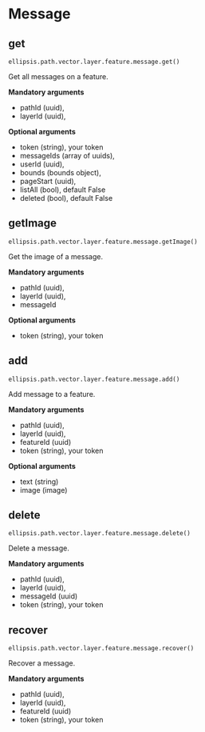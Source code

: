 # Message

## get

    ellipsis.path.vector.layer.feature.message.get()

Get all messages on a feature.

**Mandatory arguments**
- pathId (uuid),
- layerId (uuid),

**Optional arguments**
- token (string), your token
- messageIds (array of uuids), 
- userId (uuid), 
- bounds (bounds object), 
- pageStart (uuid), 
- listAll (bool), default False
- deleted (bool), default False

## getImage

    ellipsis.path.vector.layer.feature.message.getImage()

Get the image of a message.

**Mandatory arguments**
- pathId (uuid),
- layerId (uuid),
- messageId

**Optional arguments**
- token (string), your token

## add

    ellipsis.path.vector.layer.feature.message.add()

Add message to a feature.

**Mandatory arguments**
- pathId (uuid),
- layerId (uuid),
- featureId (uuid)
- token (string), your token

**Optional arguments**
- text (string)
- image (image)

## delete

    ellipsis.path.vector.layer.feature.message.delete()

Delete a message.

**Mandatory arguments**
- pathId (uuid),
- layerId (uuid),
- messageId (uuid)
- token (string), your token

## recover

    ellipsis.path.vector.layer.feature.message.recover()

Recover a message.

**Mandatory arguments**
- pathId (uuid),
- layerId (uuid),
- featureId (uuid)
- token (string), your token
